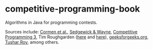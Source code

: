 # competitive-programming-book
Algorithms in Java for programming contests.

Sources include: [Cormen et al.](https://mitpress.mit.edu/books/introduction-algorithms), [Sedgewick & Wayne](http://algs4.cs.princeton.edu/home/), [Competitive Programming 3](https://cpbook.net/), Tim Roughgarden ([here](https://www.youtube.com/playlist?list=PLXFMmlk03Dt7Q0xr1PIAriY5623cKiH7V) and [here](https://www.youtube.com/playlist?list=PLXFMmlk03Dt5EMI2s2WQBsLsZl7A5HEK6)), [geeksforgeeks.org](http://www.geeksforgeeks.org/), [Tushar Roy](https://www.youtube.com/user/tusharroy2525/videos), among others.
